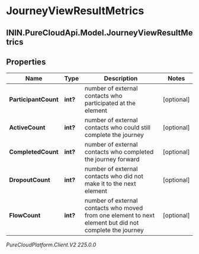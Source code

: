 # JourneyViewResultMetrics

## ININ.PureCloudApi.Model.JourneyViewResultMetrics

## Properties

|Name | Type | Description | Notes|
|------------ | ------------- | ------------- | -------------|
| **ParticipantCount** | **int?** | number of external contacts who participated at the element | [optional] |
| **ActiveCount** | **int?** | number of external contacts who could still complete the journey | [optional] |
| **CompletedCount** | **int?** | number of external contacts who completed the journey forward | [optional] |
| **DropoutCount** | **int?** | number of external contacts who did not make it to the next element | [optional] |
| **FlowCount** | **int?** | number of external contacts who moved from one element to next element but did not complete the journey | [optional] |



_PureCloudPlatform.Client.V2 225.0.0_
